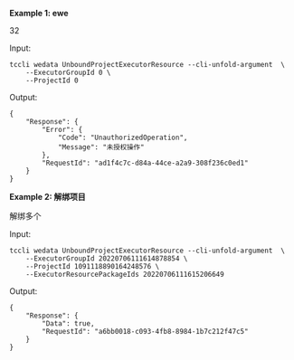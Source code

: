 **Example 1: ewe**

32

Input: 

```
tccli wedata UnboundProjectExecutorResource --cli-unfold-argument  \
    --ExecutorGroupId 0 \
    --ProjectId 0
```

Output: 
```
{
    "Response": {
        "Error": {
            "Code": "UnauthorizedOperation",
            "Message": "未授权操作"
        },
        "RequestId": "ad1f4c7c-d84a-44ce-a2a9-308f236c0ed1"
    }
}
```

**Example 2: 解绑项目**

解绑多个

Input: 

```
tccli wedata UnboundProjectExecutorResource --cli-unfold-argument  \
    --ExecutorGroupId 20220706111614878854 \
    --ProjectId 1091118890164248576 \
    --ExecutorResourcePackageIds 20220706111615206649
```

Output: 
```
{
    "Response": {
        "Data": true,
        "RequestId": "a6bb0018-c093-4fb8-8984-1b7c212f47c5"
    }
}
```

